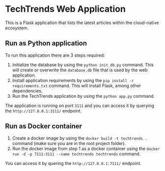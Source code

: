 # TechTrends Web Application

This is a Flask application that lists the latest articles within the cloud-native ecosystem.

## Run as Python application

To run this application there are 3 steps required:

1. Initialize the database by using the `python init_db.py` command. This will create or overwrite the `database.db` file that is used by the web application.
2. Install application requirements by using the `pip install -r requirements.txt` command. This will install Flask, among other dependencies.
3. Run the TechTrends application by using the `python app.py` command. 

The application is running on port `3111` and you can access it by querying the `http://127.0.0.1:3111/` endpoint.

## Run as Docker container

1. Create a docker image by using the `docker build -t techtrends .` command (make sure you are in the root project folder).
2. Run the docker image from step 1 as a docker container using the `docker run -d -p 7111:3111 --name techtrends techtrends` command. 

You can access it by quering the `http://127.0.0.1:7111/` endpoint. 